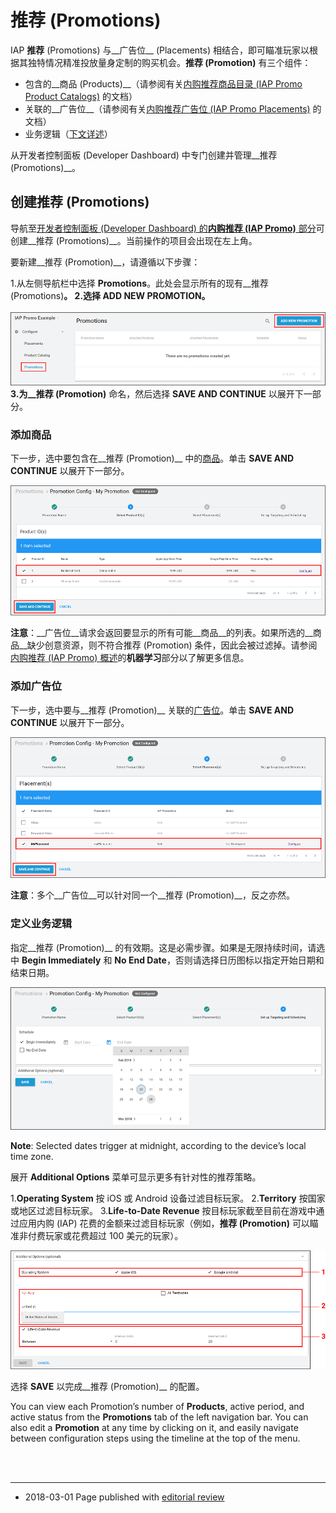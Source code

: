 # 推荐 (Promotions)

IAP __推荐__ (Promotions) 与__广告位__ (Placements) 相结合，即可瞄准玩家以根据其独特情况精准投放量身定制的购买机会。__推荐 (Promotion)__ 有三个组件：

* 包含的__商品 (Products)__（请参阅有关[内购推荐商品目录 (IAP Promo Product Catalogs)](https://docs.unity3d.com/Manual/IAPPromoProducts) 的文档）
* 关联的__广告位__（请参阅有关[内购推荐广告位 (IAP Promo Placements)](https://docs.unity3d.com/Manual/IAPPromoPlacements) 的文档）
* 业务逻辑（[下文详述](#BusinessLogic)）

从开发者控制面板 (Developer Dashboard) 中专门创建并管理__推荐 (Promotions)__。

## 创建推荐 (Promotions)
导航至[开发者控制面板 (Developer Dashboard) 的**内购推荐 (IAP Promo)** 部分](https://iap.unityads.unity3d.com)可创建__推荐 (Promotions)__。当前操作的项目会出现在左上角。

要新建__推荐 (Promotion)__，请遵循以下步骤：

1.从左侧导航栏中选择 **Promotions**。此处会显示所有的现有__推荐 (Promotions)__。
2.选择 **ADD NEW PROMOTION**。<br/><br/> ![在开发者控制面板 (Developer Dashboard) 中新建推荐 (Promotion)](../uploads/Main/NewPromotion.png)
3.为__推荐 (Promotion)__ 命名，然后选择 **SAVE AND CONTINUE** 以展开下一部分。

### 添加商品
下一步，选中要包含在__推荐 (Promotion)__ 中的[商品](https://docs.unity3d.com/Manual/IAPPromoProducts)。单击 **SAVE AND CONTINUE** 以展开下一部分。

![在开发者控制面板 (Developer Dashboard) 中选择要包含在推荐 (Promotion) 中的商品](../uploads/Main/AddPromoProducts.png)

**注意**：__广告位__请求会返回要显示的所有可能__商品__的列表。如果所选的__商品__缺少创意资源，则不符合推荐 (Promotion) 条件，因此会被过滤掉。请参阅[内购推荐 (IAP Promo) 概述](https://docs.unity3d.com/Manual/IAPPromo)的**机器学习**部分以了解更多信息。

### 添加广告位
下一步，选中要与__推荐 (Promotion)__ 关联的[广告位](https://docs.unity3d.com/Manual/IAPPromoPlacements)。单击 **SAVE AND CONTINUE** 以展开下一部分。

![在开发者控制面板 (Developer Dashboard) 中选择要包含在推荐 (Promotion) 中的广告位](../uploads/Main/AddPromoPlacements.png)

**注意**：多个__广告位__可以针对同一个__推荐 (Promotion)__，反之亦然。

<a name = "BusinessLogic"></a> 
### 定义业务逻辑
指定__推荐 (Promotion)__ 的有效期。这是必需步骤。如果是无限持续时间，请选中 **Begin Immediately** 和 **No End Date**，否则请选择日历图标以指定开始日期和结束日期。

![在开发者控制面板 (Developer Dashboard) 中指定推荐 (Promotion) 的有效期](../uploads/Main/Scheduling.png)

**Note**: Selected dates trigger at midnight, according to the device’s local time zone.

展开 **Additional Options** 菜单可显示更多有针对性的推荐策略。

1.**Operating System** 按 iOS 或 Android 设备过滤目标玩家。
2.**Territory** 按国家或地区过滤目标玩家。
3.**Life-to-Date Revenue** 按目标玩家截至目前在游戏中通过应用内购 (IAP) 花费的金额来过滤目标玩家（例如，__推荐 (Promotion)__ 可以瞄准非付费玩家或花费超过 100 美元的玩家）。

![在开发者控制面板 (Developer Dashboard) 中选择推荐 (Promotions) 的目标业务条件](../uploads/Main/BusinessCriteria.png)

选择 **SAVE** 以完成__推荐 (Promotion)__ 的配置。

You can view each Promotion’s number of __Products__, active period, and active status from the **Promotions** tab of the left navigation bar. You can also edit a __Promotion__ at any time by clicking on it, and easily navigate between configuration steps using the timeline at the top of the menu. 

<br/>
<br/>

-----
* <span class="page-edit">2018-03-01  Page published with [editorial review](DocumentationEditorialReview.html)
</span>
